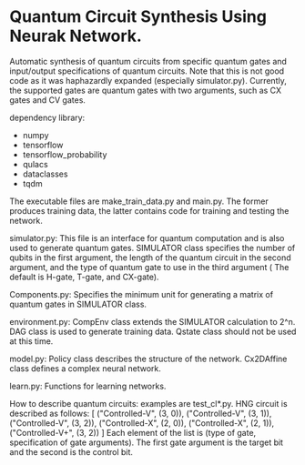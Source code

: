 ﻿# Quantum Circuit Synthesis Using Neurak Network.

Automatic synthesis of quantum circuits from specific quantum gates and input/output specifications of quantum circuits.
Note that this is not good code as it was haphazardly expanded (especially simulator.py).
Currently, the supported gates are quantum gates with two arguments, such as CX gates and CV gates.

dependency library:
* numpy
* tensorflow
* tensorflow_probability
* qulacs
* dataclasses
* tqdm

The executable files are make_train_data.py and main.py. 
The former produces training data, the latter contains code for training and testing the network.

simulator.py:
This file is an interface for quantum computation and is also used to generate quantum gates. SIMULATOR class specifies the number of qubits in the first argument, the length of the quantum circuit in the second argument, and the type of quantum gate to use in the third argument ( The default is H-gate, T-gate, and CX-gate).

Components.py:
Specifies the minimum unit for generating a matrix of quantum gates in SIMULATOR class.

environment.py:
CompEnv class extends the SIMULATOR calculation to 2^n.
DAG class is used to generate training data.
Qstate class should not be used at this time.

model.py:
Policy class describes the structure of the network.
Cx2DAffine class defines a complex neural network.

learn.py:
Functions for learning networks.

How to describe quantum circuits:
examples are test_cl*.py.
HNG circuit is described as follows:
[
        ("Controlled-V", (3, 0)),
        ("Controlled-V", (3, 1)),
        ("Controlled-V", (3, 2)),
        ("Controlled-X", (2, 0)),
        ("Controlled-X", (2, 1)),
        ("Controlled-V+", (3, 2))
]
Each element of the list is (type of gate, specification of gate arguments). The first gate argument is the target bit and the second is the control bit.
